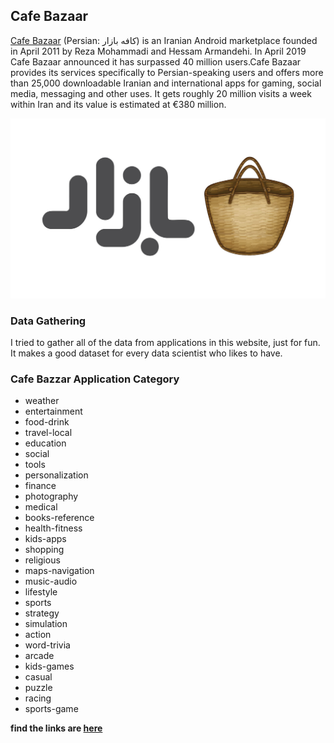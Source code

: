 ## Cafe Bazaar
[Cafe Bazaar](https://cafebazaar.ir/) (Persian: کافه بازار‎) is an Iranian Android marketplace founded in April 2011 by Reza Mohammadi and Hessam Armandehi. In April 2019 Cafe Bazaar announced it has surpassed 40 million users.Cafe Bazaar provides its services specifically to Persian-speaking users and offers more than 25,000 downloadable Iranian and international apps for gaming, social media, messaging and other uses. It gets roughly 20 million visits a week within Iran and its value is estimated at €380 million.

![](https://github.com/BahramJannesar/CafebazzarWebsiteScraper/blob/master/image/Cafe-Bazaar.jpg)

### Data Gathering
I tried to gather all of the data from applications in this website, just for fun. It makes a good dataset for every data scientist who likes to have.

### Cafe Bazzar Application Category 

* weather
* entertainment
* food-drink
* travel-local
* education
* social
* tools
* personalization
* finance
* photography
* medical
* books-reference
* health-fitness
* kids-apps
* shopping
* religious
* maps-navigation
* music-audio
* lifestyle
* sports
* strategy
* simulation
* action
* word-trivia
* arcade
* kids-games
* casual
* puzzle
* racing
* sports-game

**find the links are [here](https://github.com/BahramJannesar/CafebazzarWebsiteScraper/blob/master/cafebazzar_category_link.txt)**

